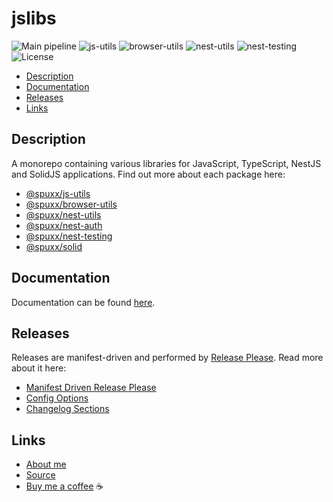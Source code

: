 # jslibs

![Main pipeline](https://github.com/spuxx-dev/jslibs/actions/workflows/main.yml/badge.svg)
![js-utils](https://github.com/spuxx-dev/jslibs/actions/workflows/release_js_utils.yml/badge.svg)
![browser-utils](https://github.com/spuxx-dev/jslibs/actions/workflows/release_browser_utils.yml/badge.svg)
![nest-utils](https://github.com/spuxx-dev/jslibs/actions/workflows/release_nest_utils.yml/badge.svg)
![nest-testing](https://github.com/spuxx-dev/jslibs/actions/workflows/release_nest_testing.yml/badge.svg)
![License](https://img.shields.io/github/license/spuxx-dev/jslibs)

<!-- vscode-markdown-toc -->

- [Description](#Description)
- [Documentation](#Documentation)
- [Releases](#Releases)
- [Links](#Links)

<!-- vscode-markdown-toc-config
	numbering=false
	autoSave=true
	/vscode-markdown-toc-config -->
<!-- /vscode-markdown-toc -->

## <a name='Description'></a>Description

A monorepo containing various libraries for JavaScript, TypeScript, NestJS and SolidJS applications. Find out more about each package here:

- [@spuxx/js-utils](https://github.com/spuxx-dev/jslibs/tree/main/packages/js-utils)
- [@spuxx/browser-utils](https://github.com/spuxx-dev/jslibs/tree/main/packages/browser-utils)
- [@spuxx/nest-utils](https://github.com/spuxx-dev/jslibs/tree/main/packages/nest-utils)
- [@spuxx/nest-auth](https://github.com/spuxx-dev/jslibs/tree/main/packages/nest-auth)
- [@spuxx/nest-testing](https://github.com/spuxx-dev/jslibs/tree/main/packages/nest-testing)
- [@spuxx/solid](https://github.com/spuxx-dev/jslibs/tree/main/packages/solid)

## <a name='Documentation'></a>Documentation

Documentation can be found [here](https://spuxx-dev.github.io/jslibs).

## <a name='Releases'></a>Releases

Releases are manifest-driven and performed by [Release Please](https://github.com/googleapis/release-please). Read more about it here:

- [Manifest Driven Release Please](https://github.com/googleapis/release-please/blob/main/docs/manifest-releaser.md)
- [Config Options](https://github.com/googleapis/release-please/blob/ace2bd5dc778f83c33ad5dee6807db5d0afdba36/docs/manifest-releaser.md#configfile)
- [Changelog Sections](https://github.com/conventional-changelog/conventional-changelog/blob/8076d4666c2a3ea728b95bf1e4e78d4c7189b1dc/packages/conventional-changelog-conventionalcommits/writer-opts.js#L171)

## <a name='Links'></a>Links

- [About me](https://spuxx.dev/)
- [Source](https://github.com/spuxx-dev/jslibs)
- [Buy me a coffee](https://buymeacoffee.com/spuxx) ☕️
